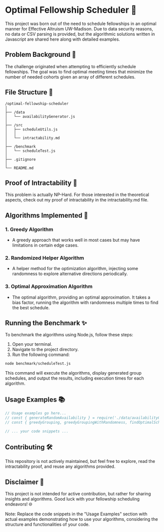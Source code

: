 # Optimal Fellowship Scheduler 📆

This project was born out of the need to schedule fellowships in an optimal manner for Effective Altruism UW-Madison. Due to data security reasons, no data or CSV parsing is provided, but the algorithmic solutions written in Javascript are shared here along with detailed examples.

## Problem Background 🤔

The challenge originated when attempting to efficiently schedule fellowships. The goal was to find optimal meeting times that minimize the number of needed cohorts given an array of different schedules.

## File Structure 📂

```plaintext
/optimal-fellowship-scheduler
│
├── /data
│   └── availabilityGenerator.js
│
├── /src
│   ├── scheduleUtils.js
│   │
│   └── intractability.md
│
├── /benchmark
│   └── scheduleTest.js
│
├── .gitignore
│
└── README.md
```
## Proof of Intractability 📑
This problem is actually NP-Hard. For those interested in the theoretical aspects, check out my proof of intractability in the intractability.md file.

## Algorithms Implemented 🚀

### 1. Greedy Algorithm
- A greedy approach that works well in most cases but may have limitations in certain edge cases.

### 2. Randomized Helper Algorithm
- A helper method for the optimization algorithm, injecting some randomness to explore alternative directions periodically.

### 3. Optimal Approximation Algorithm
- The optimal algorithm, providing an optimal approximation. It takes a bias factor, running the algorithm with randomness multiple times to find the best schedule.

## Running the Benchmark ✨

To benchmark the algorithms using Node.js, follow these steps:

1. Open your terminal.
2. Navigate to the project directory.
3. Run the following command:

```bash
node benchmark/scheduleTest.js
```

This command will execute the algorithms, display generated group schedules, and output the results, including execution times for each algorithm.

## Usage Examples 📚

```javascript
// Usage examples go here...
// const { generateRandomAvailability } = require('./data/availabilityGenerator');
// const { greedyGrouping, greedyGroupingWithRandomness, findOptimalSchedule } = require('./src/scheduleUtils');

// ... your code snippets ...
```


## Contributing 🛠️
This repository is not actively maintained, but feel free to explore, read the intractability proof, and reuse any algorithms provided.

## Disclaimer 🚫
This project is not intended for active contribution, but rather for sharing insights and algorithms. Good luck with your fellowship scheduling endeavors! 🌐

Note: Replace the code snippets in the "Usage Examples" section with actual examples demonstrating how to use your algorithms, considering the structure and functionalities of your code.